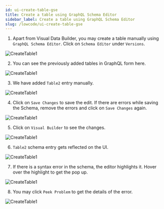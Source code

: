 ```yaml
---
id: ui-create-table-gse
title: Create a table using GraphQL Schema Editor
sidebar_label: Create a table using GraphQL Schema Editor
slug: /lowcode/ui-create-table-gse
---
```


1. Apart from Visual Data Builder, you may create a table manually using `GraphQL Schema Editor`. Click on `Schema Editor` under `Versions`.

![CreateTable1](/img/UI-CreateTable-GE-1.PNG)

2. You can see the previously added tables in GraphQL form here.

![CreateTable1](/img/UI-CreateTable-GE-2.PNG)

3. We have added `Table2` entry manually.

![CreateTable1](/img/UI-CreateTable-GE-3.PNG)

4. Click on `Save Changes` to save the edit. If there are errors while saving the Schema, remove the errors and click on `Save Changes` again.

![CreateTable1](/img/UI-CreateTable-GE-4.PNG)

5. Click on `Visual Builder` to see the changes.

![CreateTable1](/img/UI-CreateTable-GE-5.PNG)

6. `Table2` schema entry gets reflected on the UI.

![CreateTable1](/img/UI-CreateTable-GE-6.PNG)

7. If there is a syntax error in the schema, the editor highlights it. Hover over the highlight to get the pop up.

![CreateTable1](/img/UI-CreateTable-GE-7.PNG)

8. You may click `Peek Problem` to get the details of the error. 

![CreateTable1](/img/UI-CreateTable-GE-8.PNG)